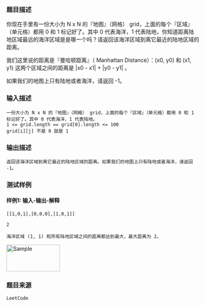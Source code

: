 ### 题目描述

你现在手里有一份大小为 N x N 的『地图』（网格） grid，上面的每个『区域』（单元格）都用 0 和 1 标记好了。其中 0 代表海洋，1 代表陆地，你知道距离陆地区域最远的海洋区域是是哪一个吗？请返回该海洋区域到离它最近的陆地区域的距离。

我们这里说的距离是『曼哈顿距离』（ Manhattan Distance）：(x0, y0) 和 (x1, y1) 这两个区域之间的距离是 |x0 - x1| + |y0 - y1| 。

如果我们的地图上只有陆地或者海洋，请返回 -1。

### 输入描述

```
一份大小为 N x N 的『地图』（网格） grid，上面的每个『区域』（单元格）都用 0 和 1 标记好了。其中 0 代表海洋，1 代表陆地。
1 <= grid.length == grid[0].length <= 100
grid[i][j] 不是 0 就是 1
```
### 输出描述

```
返回该海洋区域到离它最近的陆地区域的距离。如果我们的地图上只有陆地或者海洋，请返回 -1。
```

### 测试样例
#### 样例1: 输入-输出-解释
```
[[1,0,1],[0,0,0],[1,0,1]]
```
```
2
```
```
海洋区域 (1, 1) 和所有陆地区域之间的距离都达到最大，最大距离为 2。
```
<p align="">
	<img src="http://mooctest-code.oss-cn-shanghai.aliyuncs.com/static/media/%E5%9C%B0%E5%9B%BE%E5%88%86%E6%9E%90.png" alt="Sample"  width="140" height="70">
</p>

### 题目来源  
`LeetCode`